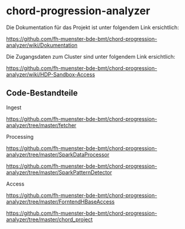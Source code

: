 ﻿# chord-progression-analyzer

Die Dokumentation für das Projekt ist unter folgendem Link ersichtlich:

https://github.com/fh-muenster-bde-bmt/chord-progression-analyzer/wiki/Dokumentation

Die Zugangsdaten zum Cluster sind unter folgendem Link ersichtlich:

https://github.com/fh-muenster-bde-bmt/chord-progression-analyzer/wiki/HDP-Sandbox-Access


## Code-Bestandteile

Ingest

https://github.com/fh-muenster-bde-bmt/chord-progression-analyzer/tree/master/fetcher


Processing

https://github.com/fh-muenster-bde-bmt/chord-progression-analyzer/tree/master/SparkDataProcessor

https://github.com/fh-muenster-bde-bmt/chord-progression-analyzer/tree/master/SparkPatternDetector


Access

https://github.com/fh-muenster-bde-bmt/chord-progression-analyzer/tree/master/ForntendHBaseAccess

https://github.com/fh-muenster-bde-bmt/chord-progression-analyzer/tree/master/chord_project


